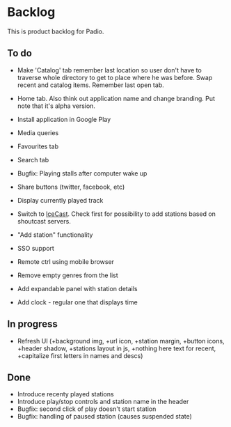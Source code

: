 Backlog
=======

This is product backlog for Padio.

To do
-----
* Make 'Catalog' tab remember last location so user don't have to traverse
  whole directory to get to place where he was before. Swap recent and catalog items.
  Remember last open tab.

* Home tab. Also think out application name and change branding. Put note that it's alpha version.

* Install application in Google Play

* Media queries

* Favourites tab

* Search tab

* Bugfix: Playing stalls after computer wake up

* Share buttons (twitter, facebook, etc)

* Display currently played track

* Switch to [IceCast](http://api.dir.xiph.org/experimental/full). Check first for possibility to add stations based on shoutcast servers.

* "Add station" functionality

* SSO support

* Remote ctrl using mobile browser

* Remove empty genres from the list

* Add expandable panel with station details

* Add clock - regular one that displays time

In progress
-----------
* Refresh UI (+background img, +url icon, +station margin, +button icons, +header shadow, +stations layout in js, +nothing here text for recent, +capitalize first letters in names and descs)


Done
----
* Introduce recenty played stations
* Introduce play/stop controls and station name in the header
* Bugfix: second click of play doesn't start station
* Bugfix: handling of paused station (causes suspended state)

